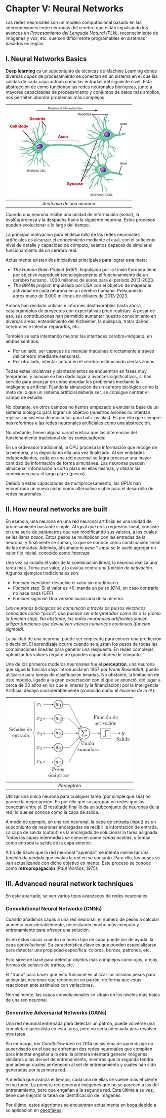 # Chapter V: Neural Networks

Las redes neuronales son un modelo computacional basado en las interconexiones entre neuronas del cerebro que están impulsando los avances en *Procesamiento del Lenguaje Natural (PLN)*, reconocimiento de imágenes y voz, etc. que son dificilmente programables en sistemas basados en reglas.

## I. Neural Networks Basics

**Deep learning** es un subconjunto de técnicas de Machine Learning donde diversas *capas* de procesamiento se conectan en un sistema en el que las salidas de cada capa actúan como las entradas del siguiente nivel. Esta abstracción de como funcionan las redes neuronales biológicas, junto a mayores capacidades de procesamiento y conjuntos de datos más amplios, nos permiten abordar problemas más complejos.

| ![Anatomía de una neurona](./img/anatomia_neurona.png) |
|:--:|
| *Anatomía de una neurona*

Cuando una neurona recibe una unidad de información (señal), la evalúa/procesa y la despacha hacia la siguiente neurona. Estos procesos pueden evolucionar a lo largo del tiempo.

La principal motivación para el desarrollo de las redes neuronales artificiales es alcanzar el conocimiento mediante el cual, con el suficiente nivel de detalle y capacidad de cómputo, seamos capaces de simular el funcionamiento de un cerebro real.

Actualmente existen dos iniciativas principales para lograr esta meta:

- *The Human Brain Project (HBP)*: Impulsado por la Unión Europea tiene por objetivo reproducir tecnológicamente el funcionamiento de un cerebro humano. 1.000 millones de euros para el período 2013-2023.
- *The BRAIN project*: Impulsado por USA con el objetivo de mapear la actividad de cada neurona en un cerebro humano. Presupuesto aproximado de 3.000 millones de dólares de 2013-2023.

Ambos han recibido críticas e informes desfavorables hasta ahora, catalogándolos de proyectos con expectativas poco realistas. A pesar de eso, sus contribuciones han permitido aumentar nuestro conocimiento en diversas áreas: entendimiento del Alzheimer, la epilepsia, tratar daños cerebrales e intentar repararlos, etc.

También se está intentando mejorar las interfaces *cerebro-máquina*, en ambos sentidos:

- Por un lado, ser capaces de manejar máquinas directamente a través del cerebro (mediante sensores).
- Por otro lado, intentar actuar en el cerebro estimulando ciertas zonas.

Todas estas iniciativas y planteamientos se encuentran en fases muy tempranas, y aunque no han dado lugar a avances significativos, si han servido para avanzar en cómo abordar los problemas mediante la inteligencia artificial. Fijando la simulación de un cerebro biológico como la meta de lo que un sistema artificial debería ser, se consigue centrar el campo de estudio.

No obstante, en otros campos no hemos empezado a emular la base de un sistema biólogico para lograr un objetivo (nuestros aviones no intentan replicar un sistema de músculos para batir las alas). Es por ello que siempre nos referimos a las redes neuronales artificiales como una abstracción.

No obstante, tienen alguna característica que las diferencian del funcionamiento tradicional de los computadores:

En un ordenador tradicional, la CPU procesa la información que recoge de la memoria, y la deposita en ella una vez finalizado. Al ser entidades independientes, cada en una red neuronal se logra procesar una mayor cantidad de información de forma simultánea.
Las neuronas pueden almacenar información a corto plazo en ellas mismas, y utilizar las conexiones para el largo plazo (pesos).

Debido a estas capacidades de multiprocesamiento, las *GPUs* han encontrado un nuevo nicho como alternativa viable para el desarrollo de redes neuronales.

## II. How neural networks are built

En esencia, una neurona en una red neuronal artificial es una unidad de procesamiento bastante simple. Al igual que en la regresión lineal, consiste en una serie de parámetros que van modificando sus valores, a los cuales se les llama *pesos*. Estos pesos se multiplican con las entradas de la neurona, y finalmente se suman, lo que se conoce como combinación lineal de las entradas. Además, al sumatorio *peso* * *input* se le suele agregar un valor fijo inicial, conocido como *intercept*.

Una vez calculado el valor de la combinación lineal, la neurona realiza una tarea más. Toma ese valor, y lo evalúa contra una *función de activación*. Algunos ejemplos tradicionales son:

- *Función identidad*: devuelve el valor sin modificarlo.
- *Función step*: Si el valor es >0, manda un pulso (ON), en caso contrario no hace nada (OFF).
- *Función sigmoid*: Una versión suavizada de la anterior.

*Las neuronas biólogicas se comunican a través de pulsos electricos conocidos como "picos", que pueden ser interpretados como 0s o 1s (como la función step). No obstante, las redes neuronales artificiales suelen utilizar funciones que devuelven valores numéricos continuos (función sigmoid).*

La salidad de una neurona, puede ser empleada para extraer una predicción o decisión. El aprendizaje ocurre cuando se ajustan los pesos de todas las combinaciones lineales para generar una respuesta. En redes complejas, optimizar los valores require de grandes capacidades de cómputo.

Uno de los primeros modelos neuronales fue el **perceptrón**, una neurona que sigue la función *step*. Introducida en 1957 por *Frank Rosenblatt*, puede utilizarse para tareas de clasificación binarias. No obstante, la limitación de este modelo, ligado a la gran expectación con el que se anunció, dió lugar a cerca de 30 años en los que el interés (y la financiación) por la Inteligencia Artificial decayó considerablemente (conocido como el *Invierno de la IA*).

| ![Perceptrón](./img/perceptron.png) |
|:--:|
| *Perceptrón*

Utilizar una única neurona para cualquier tarea (por simple que sea) no parece la mejor opción. Es por ello que se agrupan en redes que las conectan entre sí. El resultado final lo da un subconjunto de neuronas de la red, lo que se conoce como la capa de salida.

A modo de ejemplo, en una red neuronal, la capa de entrada (input) es un subconjunto de neuronas encargadas de recibir la información de entrada. La capa de salida (output) es la encargada de solucionar la tarea asignada. Todas las capas intermedias se conocen como *capas ocultas*, y toman como entrada la salida de la capa anterior.

A fin de hacer que la red neuronal "aprenda", se intenta minimizar una *función de pérdida* que evalúa la red en su conjunto. Para ello, los pesos se van actualizando con dicho objetivo en mente. Este proceso se conoce como **retropropagación** (*Paul Werbos*, 1975).

## III. Advanced neural network techniques

En este apartado, se ven varios tipos avanzados de redes neuronales.

### Convolutional Neural Networks (CNNs)

Cuando añadimos capas a una red neuronal, el número de pesos a calcular aumenta considerablemente, necesitando mucho más cómputo y entrenamiento para ofrecer una solución.

Es en estos casos cuando un nuevo tipo de capa puede ser de ayuda: la capa *convolucional*. Su característica clave es que pueden especializarse para detectar una propiedad específica: colores, bordes, patrones, etc.

Esto sirve de base para detectar objetos más complejos como ojos, orejas, formas de señales de tráfico, etc.

El "truco" para hacer que esto funcione es utilizar los mismos pesos para activar las neuronas que reconocen un patrón, de forma que estas reaccionen ante estímulos con variaciones.

Normalmente, las capas convolucionales se situan en los niveles más bajos de una red neuronal.

### Generative Adversarial Networks (GANs)

Una red neuronal entrenada para detectar un patrón, puede volverse una completa especialista en esta tarea, pero no sería adecuada para resolver otra tarea.

Sin embargo, *Ian Goodfellow* ideó en 2014 un sistema de aprendizaje no-supervisado en el que se enfrentan dos redes neuronales que compiten para intentar engañar a la otra: la primera intentará generar imágenes similares a las del set de entrenamiento, mientras que la segunda tendrá que adivinar cuales pertenecen al set de entrenamiento y cuales han sido generadas por la primera red.

A medida que avanza el tiempo, cada una de ellas se vuelve más eficiente en su tarea: La primera red generará imágenes que no se parecen a las del entrenamiento, pero que engañan a la segunda red. Esta última a su vez, tiene que mejorar la tarea de identificación de imágenes.

Por último, estos algoritmos se encuentran actualmente en boga debido a su aplicación en [deepfakes](https://www.youtube.com/watch?v=nU0r-5vJUH0).

